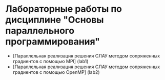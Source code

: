 # Лабораторные работы по дисциплине "Основы параллельного программирования" 

* [Параллельная реализация решения СЛАУ методом сопряженных градиентов с помощью MPI] (lab1)
* [Параллельная реализация решения СЛАУ методом сопряженных градиентов с помощью OpenMP] (lab2)
